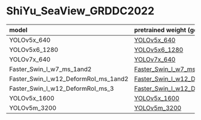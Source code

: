 # ShiYu_SeaView_GRDDC2022
| model | pretrained weight (google driver) | 
| :-----| :---- | 
| YOLOv5x_640 | [YOLOv5x_640] | 
| YOLOv5x6_1280 | [YOLOv5x6_1280] | 
| YOLOv7x_640 | [YOLOv7x_640] | 
| Faster_Swin_l_w7_ms_1and2 | [Faster_Swin_l_w7_ms_1and2] | 
| Faster_Swin_l_w12_DeformRoI_ms_1and2 | [Faster_Swin_l_w12_DeformRoI_ms_1and2] | 
| Faster_Swin_l_w12_DeformRoI_ms_3 |[Faster_Swin_l_w12_DeformRoI_ms_3] | 
| YOLOv5x_1600 | [YOLOv5x_1600] | 
| YOLOv5m_3200 | [YOLOv5m_3200] | 



[YOLOv5x_640]: https://drive.google.com/file/d/1nwUIbd_eYiOSLU1hSnwIsqF5HTFXvq02/view?usp=sharing
[YOLOv5x6_1280]: https://drive.google.com/file/d/1x97py7w7ruKAE5p6ZrSgDi_tmSZ73e6G/view?usp=sharing
[YOLOv7x_640]: https://drive.google.com/file/d/1DGfQivLLGR-uP3INUZv6P77VrOa_rtNt/view?usp=sharing
[Faster_Swin_l_w7_ms_1and2]: https://drive.google.com/file/d/11S-B7JEq_uALWKYJTsEmVt5v8IvW8VBF/view?usp=sharing
[Faster_Swin_l_w12_DeformRoI_ms_1and2]: https://drive.google.com/file/d/1DG5yor2pIKG2UKquQ0FZHkV2tBkPI7_k/view?usp=sharing
[Faster_Swin_l_w12_DeformRoI_ms_3]: https://drive.google.com/file/d/1B9FPVqvhPGbXgUdS2eRKIUP2M5zhnhES/view?usp=sharing
[YOLOv5x_1600]: https://drive.google.com/file/d/1yg_Sy2Z8rLKrl7LqcwovCeIzsOI3ygt7/view?usp=sharing
[YOLOv5m_3200]: https://drive.google.com/file/d/1BK8K0PwfkBDun36Js3iFUwd_z6HsgosG/view?usp=sharing
